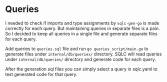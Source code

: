 # Queries

I needed to check if imports and type assignments by `sqlc-gen-go` is made correctly for each query. But
maintaining queries in separate files is a pain. So I decided to keep all queries in a single file and
generate separate files for each query.

Add queries to `queries.sql` file and run `go queries_script/main.go` to generate files under `internal/db/queries/`
directory. SQLC will read queries under `internal/db/queries/` directory and generate code for each query.

After the generation sql files you can simply select a query in sqlc.yaml to test generated code for that
query.
